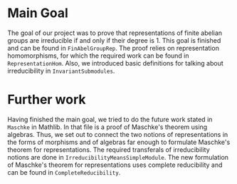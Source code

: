 # Main Goal
The goal of our project was to prove that representations of finite abelian groups are irreducible if and only if their degree is 1.
This goal is finished and can be found in `FinAbelGroupRep`.
The proof relies on representation homomorphisms, for which the required work can be found in `RepresentationHom`.
Also, we introduced basic definitions for talking about irreducibility in `InvariantSubmodules`.

# Further work
Having finished the main goal, we tried to do the future work stated in `Maschke` in Mathlib. In that file is a proof of Maschke's theorem using algebras.
Thus, we set out to connect the two notions of representations in the forms of morphisms and of algebras far enough to formulate Maschke's theorem for representations.
The required transferals of irreducibility notions are done in `IrreducibilityMeansSimpleModule`.
The new formulation of Maschke's theorem for representations uses complete reducibility and can be found in `CompleteReducibility`.
